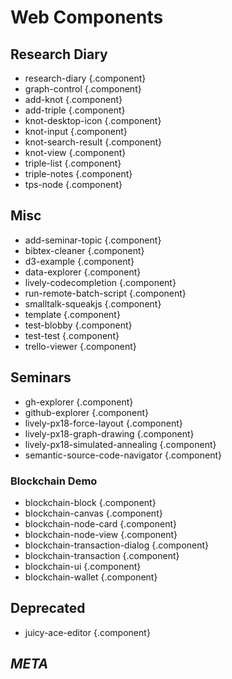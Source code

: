 <link rel="stylesheet" type="text/css" href="../src/components/index-style.css"  />

# Web Components


<script>
    import ComponentCreator from "src/client/morphic/component-creator.js"
  var container  = lively.query(this, "lively-container")
  if(!container) throw new Error("Not inside lively container?");
  ComponentCreator.createUI(container)
</script>

## Research Diary
- research-diary  {.component}
- graph-control  {.component}
- add-knot  {.component}
- add-triple  {.component}
- knot-desktop-icon  {.component}
- knot-input  {.component}
- knot-search-result  {.component}
- knot-view  {.component}
- triple-list  {.component}
- triple-notes  {.component}
- tps-node  {.component}


## Misc 
- add-seminar-topic  {.component}
- bibtex-cleaner  {.component}
- d3-example  {.component}
- data-explorer  {.component}
- lively-codecompletion  {.component}
- run-remote-batch-script  {.component}
- smalltalk-squeakjs  {.component}
- template  {.component}
- test-blobby  {.component}
- test-test  {.component}
- trello-viewer  {.component}

## Seminars

- gh-explorer  {.component}
- github-explorer  {.component}
- lively-px18-force-layout  {.component}
- lively-px18-graph-drawing  {.component}
- lively-px18-simulated-annealing  {.component}
- semantic-source-code-navigator  {.component}

### Blockchain Demo

- blockchain-block  {.component}
- blockchain-canvas  {.component}
- blockchain-node-card  {.component}
- blockchain-node-view  {.component}
- blockchain-transaction-dialog  {.component}
- blockchain-transaction  {.component}
- blockchain-ui  {.component}
- blockchain-wallet  {.component}

## Deprecated

- juicy-ace-editor  {.component}


## *META*

<script>
  var context = lively.query(this, "lively-markdown").shadowRoot
  ComponentCreator.updateComponentsUI(container, context)
</script>